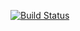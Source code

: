 [![Build Status](https://travis-ci.org/pchandar/fGen.svg?branch=master)](https://travis-ci.org/pchandar/fGen)
